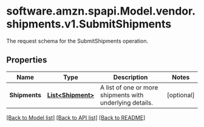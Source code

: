 # software.amzn.spapi.Model.vendor.shipments.v1.SubmitShipments
The request schema for the SubmitShipments operation.

## Properties

Name | Type | Description | Notes
------------ | ------------- | ------------- | -------------
**Shipments** | [**List&lt;Shipment&gt;**](Shipment.md) | A list of one or more shipments with underlying details. | [optional] 

[[Back to Model list]](../README.md#documentation-for-models) [[Back to API list]](../README.md#documentation-for-api-endpoints) [[Back to README]](../README.md)

